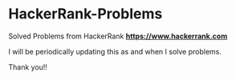 # HackerRank-Problems

Solved Problems from HackerRank
**https://www.hackerrank.com**

I will be periodically updating this as and when I solve problems.

Thank you!!
